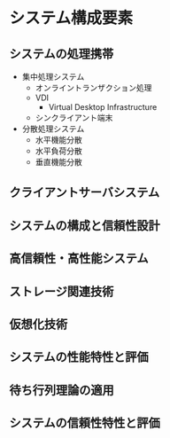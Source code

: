 # システム構成要素
## システムの処理携帯
- 集中処理システム
    - オンライントランザクション処理
    - VDI
        - Virtual Desktop Infrastructure
    - シンクライアント端末
- 分散処理システム
    - 水平機能分散
    - 水平負荷分散
    - 垂直機能分散
## クライアントサーバシステム
## システムの構成と信頼性設計
## 高信頼性・高性能システム
## ストレージ関連技術
## 仮想化技術
## システムの性能特性と評価
## 待ち行列理論の適用
## システムの信頼性特性と評価